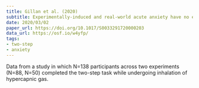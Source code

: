 ```yaml
---
title: Gillan et al. (2020)
subtitle: Experimentally-induced and real-world acute anxiety have no effect on goal-directed behaviour
date: 2020/03/02
paper_url: https://doi.org/10.1017/S0033291720000203
data_url: https://osf.io/w4yfp/
tags:
- two-step
- anxiety
---
```


Data from a study in which N=138 participants across two experiments (N=88, N=50) completed the two-step task while undergoing inhalation of hypercapnic gas.
